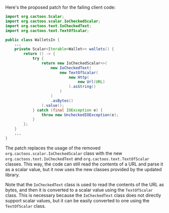 Here's the proposed patch for the failing client code:

```java
import org.cactoos.Scalar;
import org.cactoos.scalar.IoCheckedScalar;
import org.cactoos.text.IoCheckedText;
import org.cactoos.text.TextOfScalar;

public class WalletsIn {
    ...
    private Scalar<Iterable<Wallet>> wallets() {
        return () -> {
            try {
                return new IoCheckedScalar<>(
                    new IoCheckedText(
                        new TextOfScalar(
                            new Http(
                                new Url(URL)
                            ).asString()
                        )
                    )
                    .asBytes()
                ).value();
            } catch (final IOException e) {
                throw new UncheckedIOException(e);
            }
        };
    }
    ...
}
```

The patch replaces the usage of the removed `org.cactoos.scalar.IoCheckedScalar` class with the new `org.cactoos.text.IoCheckedText` and `org.cactoos.text.TextOfScalar` classes. This way, the code can still read the contents of a URL and parse it as a scalar value, but it now uses the new classes provided by the updated library.

Note that the `IoCheckedText` class is used to read the contents of the URL as bytes, and then it is converted to a scalar value using the `TextOfScalar` class. This is necessary because the `IoCheckedText` class does not directly support scalar values, but it can be easily converted to one using the `TextOfScalar` class.